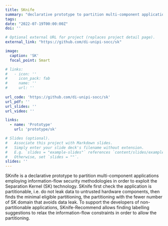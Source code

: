 ```yaml
---
title: SKnife
summary: "declarative prototype to partition multi-component applications employing information-flow security methodologies in order to exploit the Separation Kernel (SK) technology."
tags:
date: "2022-07-19T00:00:00Z"
doi: ''

# Optional external URL for project (replaces project detail page).
external_link: "https://github.com/di-unipi-socc/sk"

image:
  caption: 'SK'
  focal_point: Smart

# links:
#   - icon: ''
#     icon_pack: fab
#     name: ''
#     url: ''
  
url_code: 'https://github.com/di-unipi-socc/sk'
url_pdf: ''
url_slides: ''
url_video: ''

links:
  - name: 'Prototype'
    url: 'prototype/sk'

# Slides (optional).
#   Associate this project with Markdown slides.
#   Simply enter your slide deck's filename without extension.
#   E.g. `slides = "example-slides"` references `content/slides/example-slides.md`.
#   Otherwise, set `slides = ""`.
slides: ''
---
```

<!-- Here you can insert a description -->
SKnife is a declarative prototype to partition multi-component applications employing information-flow security methodologies in order to exploit the Separation Kernel (SK) technology. SKnife first check the application is partitionable, i.e. do not leak data to untrusted hardware components, then finds the minimal eligible partitioning, the partitioning with the fewer number of SK domain that avoids data leak. To support the developers of non-partitionable applications, SKnife-Recommend allows finding labelling suggestions to relax the information-flow constraints in order to allow the partitioning.
